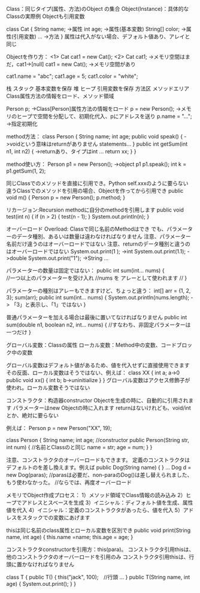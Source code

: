 Class：同じタイプ(属性、方法)のObject の集合
Object(Instance)：具体的なClassの実際例
Objectも引用変数

class Cat {
	String name;	->属性
	int age;			->属性(基本変数)
	String[] color;	->属性(引用変数)
	...						->方法
}
属性は代入がない場合、デフォルト値あり、アレイと同じ

Objectを作り方：
<1>
Cat cat1 = new Cat();
<2>
Cat cat1; ->メモリ空間はまだ，cat1->[null]
cat1 = new Cat(); ->メモリ空間があり

cat1.name = "abc";
cat1.age = 5;
cat1.color = "white";


栈 			スタック					基本変数を保存 
堆 			ヒープ						引用変数を保存
方法区 	メソッドエリア		Class属性方法の情報をロード、メソッド領域

Person p; ->Class[Person]属性方法の情報をロード
p = new Person(); ->メモリのヒープで空間を分配して、初期化代入、pにアドレスを送り
p.name = "...";	->指定初期化

method方法：
class Person {
	String name;
	int age;
	public void speak() {				->voidという意味はreturnがありません
		statements...
	}
	public int getSum(int n1, int n2) {	->returnあり、タイプはint
		...
		return xx;
	}
}

method使い方：
Person p1 = new Person(); ->object p1
p1.speak();
int k = p1.getSum(1, 2);

同じClassでのメソッドを直接に引用でき。Python self.xxxのように要らない
違うClassでのメソッドを引用の場合、Objectを作ってから引用でき
public void m() {
	Person p = new Person();
	p.method;
}

リカージョン:Recursion
methodに自分のmethodを引用します
public void test(int n) {
	if (n > 2) {
		test(n - 1);
	}
	System.out.println(n);
}

オーバーロード Overload:
Classで同じ名前のMethodはでき
でも、パラメーターのデータ種別、あるいは数量は違わなければなりません
注意、パラメーター名前だけ違うのはオーバーロードではない
注意、returnのデータ種別と違うのはオーバーロードではない
System.out.print(1	); ->int
System.out.print(1.1); ->double
System.out.print("1"); ->String
...

パラメーターの数量は固定ではない：
public int sum(int... nums) {	
	//一つ以上のパラメーターを受け入れ
	//nums を アレーとして使われます
	//
}

パラメーターの種別はアレーもできますけど、ちょっと違う：
int[] arr = {1, 2, 3};
sum(arr);
public int sum(int... nums) {
	System.out.println(nums.length); -> 「3」と表示し、「1」ではない
}

普通パラメーターを加える場合は最後に置いてなければなりません
public int sum(double n1, boolean n2, int... nums) {
	//すなわち、非固定パラメーターは一つだけ
}

グローバル変数：Classの属性
ローカル変数：Method中の変数、コードブロック中の変数

グローバル変数はデフォルト値があるため、値を代入せずに直接使用できます
その反面、ローカル変数はそうではない、例えば：
class XX {
	int a; a->0
	public void xx() {
		int b; b->uninitialize
	}
}
グローバル変数はアクセス修飾子が使われ。ローカル変数そうではない


コンストラクタ：构造器constructor
Objectを生成の時に、自動的に引用されます
パラメーターはnew Objectの時に入れます
returnはないけれども、void/intとか、絶対に要らない

例えば：
Person p = new Person("XX", 19);

class Person {
	String name;
	int age;
	//constructor
	public Person(String str, int num) {
		//名前とClassのと同じ
		name = str;
		age = num;
	}
}

注意、コンストラクタのオーバーロードもできます。
定義のコンストラクタはデフォルトのを差し換えます。例えば
public Dog(String name) {
}
...
Dog d = new Dog(paras); 
//parasは必要だ、non-paraのDog()は差し替えられました、もう使わなかった。
//ならでは、再度オーバーロード

メモリでObject作成プロセス：
1）メソッド領域でClass情報の読み込み
2）ヒープでアドレスとスベースを生成
3）イニシャル：ディフォルト値を生成、属性値を代入
4）イニシャル：定義のコンストラクタがあったら、値を代入
5）アドレスをスタックでの変数にあげます

thisは同じ名前のclass属性とローカル変数を区別でき
public void print(String name, int age) {
	this.name =name;
	this.age = age;
}

コンストラクタconstructorを引用方：this(para)。
コンストラクタ引用thisは、他のコンストラクタのオーバーロードを引用のみ
コンストラクタ引用thisは、行頭に置かなければなりません

class T {
	public T() {
		this("jack", 100);　//行頭
		...
	}
	public T(String name, int age) {
		System.out.print();
	}
}
